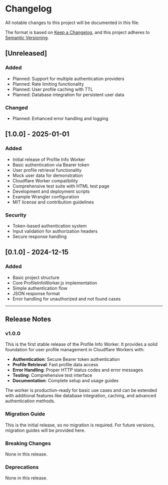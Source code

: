 # Changelog

All notable changes to this project will be documented in this file.

The format is based on [Keep a Changelog](https://keepachangelog.com/en/1.0.0/),
and this project adheres to [Semantic Versioning](https://semver.org/spec/v2.0.0.html).

## [Unreleased]

### Added
- Planned: Support for multiple authentication providers
- Planned: Rate limiting functionality
- Planned: User profile caching with TTL
- Planned: Database integration for persistent user data

### Changed
- Planned: Enhanced error handling and logging

## [1.0.0] - 2025-01-01

### Added
- Initial release of Profile Info Worker
- Basic authentication via Bearer token
- User profile retrieval functionality
- Mock user data for demonstration
- Cloudflare Worker compatibility
- Comprehensive test suite with HTML test page
- Development and deployment scripts
- Example Wrangler configuration
- MIT license and contribution guidelines

### Security
- Token-based authentication system
- Input validation for authorization headers
- Secure response handling

## [0.1.0] - 2024-12-15

### Added
- Basic project structure
- Core ProfileInfoWorker.js implementation
- Simple authentication flow
- JSON response format
- Error handling for unauthorized and not found cases

---

## Release Notes

### v1.0.0
This is the first stable release of the Profile Info Worker. It provides a solid foundation for user profile management in Cloudflare Workers with:

- **Authentication**: Secure Bearer token authentication
- **Profile Retrieval**: Fast profile data access
- **Error Handling**: Proper HTTP status codes and error messages
- **Testing**: Comprehensive test interface
- **Documentation**: Complete setup and usage guides

The worker is production-ready for basic use cases and can be extended with additional features like database integration, caching, and advanced authentication methods.

### Migration Guide
This is the initial release, so no migration is required. For future versions, migration guides will be provided here.

### Breaking Changes
None in this release.

### Deprecations
None in this release.
